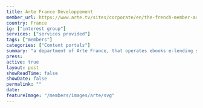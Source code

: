 ```yaml
---
title: Arte France Développement
member_url: https://www.arte.tv/sites/corporate/en/the-french-member-arte-france/
country: France
ig: ["interest group"] 
services: ["services provided"] 
tags: ["members"]
categories: ["Content portals"]
summary: "a department of Arte France, that operates ebooks e-lending solutions for public libraries."
press:
active: true
layout: post
showReadTime: false
showDate: false
permalink: ""
date: 
featureImage: "/members/images/arte/svg"
---
```

